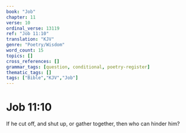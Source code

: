 ```yaml
---
book: "Job"
chapter: 11
verse: 10
ordinal_verse: 13119
ref: "Job 11:10"
translation: "KJV"
genre: "Poetry/Wisdom"
word_count: 15
topics: []
cross_references: []
grammar_tags: [question, conditional, poetry-register]
thematic_tags: []
tags: ["Bible","KJV","Job"]
---
```


# Job 11:10

If he cut off, and shut up, or gather together, then who can hinder him?
